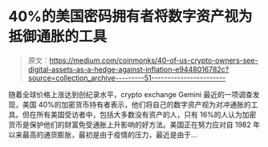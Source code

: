 # 40%的美国密码拥有者将数字资产视为抵御通胀的工具

> 原文：<https://medium.com/coinmonks/40-of-us-crypto-owners-see-digital-assets-as-a-hedge-against-inflation-e9448016782c?source=collection_archive---------51----------------------->

随着全球价格上涨达到创纪录水平，crypto exchange Gemini 最近的一项调查发现，美国 40%的加密货币持有者表示，他们将自己的数字资产视为对冲通胀的工具。但在所有美国受访者中，包括大多数没有资产的人，只有 16%的人认为加密货币是保护他们的财富免受通胀上升影响的好方法。美国正在努力应对自 1982 年以来最高的通货膨胀，最初是由于疫情的压力，最近是由于…